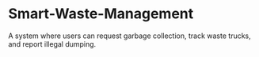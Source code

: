 # Smart-Waste-Management
A system where users can request garbage collection, track waste trucks, and report illegal dumping.
